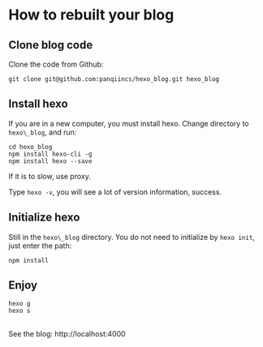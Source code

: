 # How to rebuilt your blog

## Clone blog code

Clone the code from Github:

```
git clone git@github.com:panqiincs/hexo_blog.git hexo_blog
```

## Install hexo

If you are in a new computer, you must install hexo. Change directory to `hexo\_blog`, and run:

```
cd hexo_blog
npm install hexo-cli -g
npm install hexo --save
```

If it is to slow, use proxy.

Type `hexo -v`, you will see a lot of version information, success.

## Initialize hexo

Still in the `hexo\_blog` directory. You do not need to initialize by `hexo init`, just enter the path:

```
npm install
```

## Enjoy

```
hexo g
hexo s
```

## 

See the blog: http://localhost:4000

